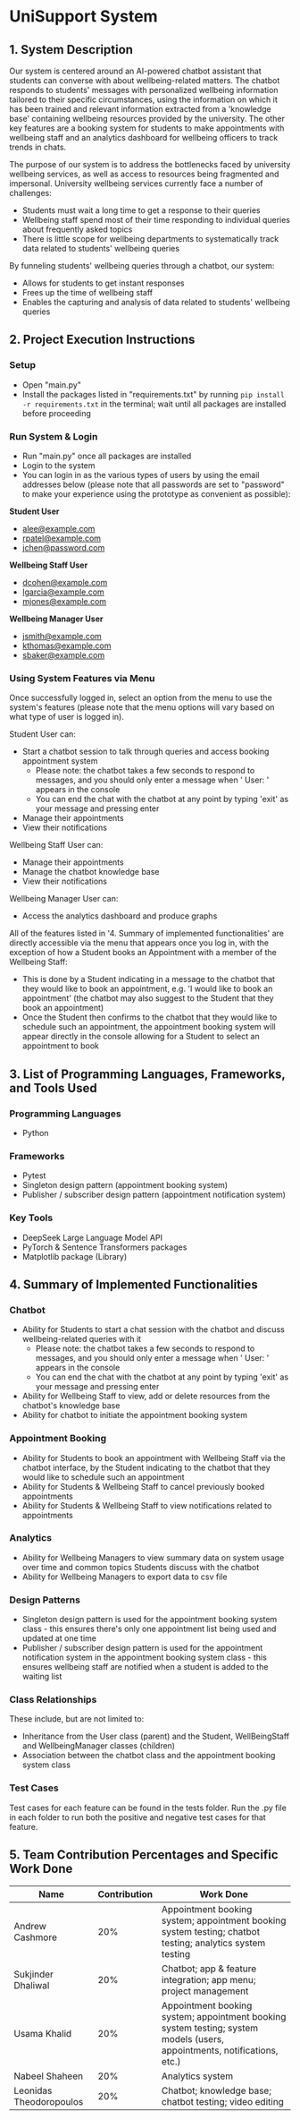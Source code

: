 # UniSupport System

## 1. System Description

Our system is centered around an AI-powered chatbot assistant that students can converse with about wellbeing-related
matters. The chatbot responds to students' messages with personalized wellbeing information tailored to their specific
circumstances, using the information on which it has been trained and relevant information extracted from a 'knowledge
base' containing wellbeing resources provided by the university. The other key features are a booking system for
students to make appointments with wellbeing staff and an analytics dashboard for wellbeing officers to track trends in
chats.

The purpose of our system is to address the bottlenecks faced by university wellbeing services, as well as access to
resources being fragmented and impersonal. University wellbeing services currently face a number of challenges:

- Students must wait a long time to get a response to their queries
- Wellbeing staff spend most of their time responding to individual queries about frequently asked topics
- There is little scope for wellbeing departments to systematically track data related to students' wellbeing queries

By funneling students' wellbeing queries through a chatbot, our system:

- Allows for students to get instant responses
- Frees up the time of wellbeing staff
- Enables the capturing and analysis of data related to students' wellbeing queries

## 2. Project Execution Instructions

### Setup

- Open "main.py"
- Install the packages listed in "requirements.txt" by running `pip install -r requirements.txt` in the terminal; wait
  until all packages are installed before proceeding

### Run System & Login

- Run "main.py" once all packages are installed
- Login to the system
- You can login in as the various types of users by using the email addresses below (please note that all passwords are
  set to "password" to make your experience using the prototype as convenient as possible):

**Student User**

- alee@example.com
- rpatel@example.com
- jchen@password.com

**Wellbeing Staff User**

- dcohen@example.com
- lgarcia@example.com
- mjones@example.com

**Wellbeing Manager User**

- jsmith@example.com
- kthomas@example.com
- sbaker@example.com

### Using System Features via Menu

Once successfully logged in, select an option from the menu to use the system's features (please note that the menu
options will vary based on what type of user is logged in).

Student User can:

- Start a chatbot session to talk through queries and access booking appointment system
    - Please note: the chatbot takes a few seconds to respond to messages, and you should only enter a message when '
      User: ' appears in the console
    - You can end the chat with the chatbot at any point by typing 'exit' as your message and pressing enter
- Manage their appointments
- View their notifications

Wellbeing Staff User can:

- Manage their appointments
- Manage the chatbot knowledge base
- View their notifications

Wellbeing Manager User can:

- Access the analytics dashboard and produce graphs

All of the features listed in '4. Summary of implemented functionalities' are directly accessible via the menu that
appears once you log in, with the exception of how a Student books an Appointment with a member of the Wellbeing Staff:

- This is done by a Student indicating in a message to the chatbot that they would like to book an appointment, e.g. 'I
  would like to book an appointment' (the chatbot may also suggest to the Student that they book an appointment)
- Once the Student then confirms to the chatbot that they would like to schedule such an appointment, the appointment
  booking system will appear directly in the console allowing for a Student to select an appointment to book

## 3. List of Programming Languages, Frameworks, and Tools Used

### Programming Languages

- Python

### Frameworks

- Pytest
- Singleton design pattern (appointment booking system)
- Publisher / subscriber design pattern (appointment notification system)

### Key Tools

- DeepSeek Large Language Model API
- PyTorch & Sentence Transformers packages
- Matplotlib package (Library)

## 4. Summary of Implemented Functionalities

### Chatbot

- Ability for Students to start a chat session with the chatbot and discuss wellbeing-related queries with it
    - Please note: the chatbot takes a few seconds to respond to messages, and you should only enter a message when '
      User: ' appears in the console
    - You can end the chat with the chatbot at any point by typing 'exit' as your message and pressing enter
- Ability for Wellbeing Staff to view, add or delete resources from the chatbot's knowledge base
- Ability for chatbot to initiate the appointment booking system

### Appointment Booking

- Ability for Students to book an appointment with Wellbeing Staff via the chatbot interface, by the Student indicating
  to the chatbot that they would like to schedule such an appointment
- Ability for Students & Wellbeing Staff to cancel previously booked appointments
- Ability for Students & Wellbeing Staff to view notifications related to appointments

### Analytics

- Ability for Wellbeing Managers to view summary data on system usage over time and common topics Students discuss with
  the chatbot
- Ability for Wellbeing Managers to export data to csv file

### Design Patterns

- Singleton design pattern is used for the appointment booking system class - this ensures there's only one appointment
  list being used and updated at one time
- Publisher / subscriber design pattern is used for the appointment notification system in the appointment booking
  system class - this ensures wellbeing staff are notified when a student is added to the waiting list

### Class Relationships

These include, but are not limited to:

- Inheritance from the User class (parent) and the Student, WellBeingStaff and WellbeingManager classes (children)
- Association between the chatbot class and the appointment booking system class

### Test Cases

Test cases for each feature can be found in the tests folder. Run the .py file in each folder to run both the positive
and negative test cases for that feature.

## 5. Team Contribution Percentages and Specific Work Done

| Name                    | Contribution | Work Done                                                                                                                |
|-------------------------|--------------|--------------------------------------------------------------------------------------------------------------------------|
| Andrew Cashmore         | 20%          | Appointment booking system; appointment booking system testing; chatbot testing; analytics system testing                |
| Sukjinder Dhaliwal      | 20%          | Chatbot; app & feature integration; app menu; project management                                                         |
| Usama Khalid            | 20%          | Appointment booking system; appointment booking system testing; system models (users, appointments, notifications, etc.) |
| Nabeel Shaheen          | 20%          | Analytics system                                                                                                         |
| Leonidas Theodoropoulos | 20%          | Chatbot; knowledge base; chatbot testing; video editing                                                                  |
